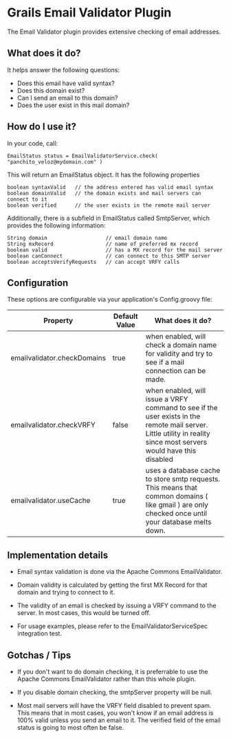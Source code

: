 # Grails Email Validator Plugin

The Email Validator plugin provides extensive checking of email addresses.

## What does it do?

It helps answer the following questions:

+ Does this email have valid syntax?
+ Does this domain exist?
+ Can I send an email to this domain?
+ Does the user exist in this mail domain?

## How do I use it?

In your code, call:

    EmailStatus status = EmailValidatorService.check( "panchito_veloz@mydomain.com" ) 

This will return an EmailStatus object. It has the following properties

    boolean syntaxValid   // the address entered has valid email syntax 
    boolean domainValid   // the domain exists and mail servers can connect to it
    boolean verified      // the user exists in the remote mail server
	
Additionally, there is a subfield in EmailStatus called SmtpServer, which provides the following information:

    String domain					// email domain name
    String mxRecord					// name of preferred mx record
    boolean valid 					// has a MX record for the mail server
    boolean canConnect 				// can connect to this SMTP server
    boolean acceptsVerifyRequests 	// can accept VRFY calls
	
## Configuration

These options are configurable via your application's Config.groovy file:

<table>
<thead><th>Property</th><th>Default Value</th><th>What does it do?</th></thead>
<tbody>
<tr><td>emailvalidator.checkDomains</td><td>true</td><td>when enabled, will check a domain name for validity and try to see if a mail connection can be made.</td></tr>
<tr><td>emailvalidator.checkVRFY</td><td>false</td><td>when enabled, will issue a VRFY command to see if the user exists in the remote mail server. Little utility in reality since most servers would have this disabled</td></tr>
<tr><td>emailvalidator.useCache</td><td>true</td><td>uses a database cache to store smtp requests. This means that common domains ( like gmail ) are only checked once until your database melts down.</td></tr>
</tbody></table>
	
## Implementation details

+ Email syntax validation is done via the Apache Commons EmailValidator.  

+ Domain validity is calculated by getting the first MX Record for that domain and trying to connect to it.

+ The validity of an email is checked by issuing a VRFY command to the server. In most cases, this would be turned off.

+ For usage examples, please refer to the EmailValidatorServiceSpec integration test.

## Gotchas / Tips

+ If you don't want to do domain checking, it is preferrable to use the Apache Commons EmailValidator rather than this whole plugin.

+ If you disable domain checking, the smtpServer property will be null.

+ Most mail servers will have the VRFY field disabled to prevent spam. This means that in most cases, you won't know if an email address is 100% valid unless you send an email to it. The verified field of the email status is going to most often be false. 